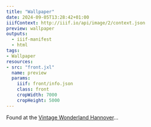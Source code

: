 ```yaml
---
title: "Wallpaper"
date: 2024-09-05T13:28:42+01:00
iiifContext: http://iiif.io/api/image/2/context.json
preview: wallpaper
outputs:
  - iiif-manifest
  - html
tags:
- Wallpaper
resources:
- src: "front.jxl"
  name: preview
  params:
    iiif: front/info.json
    class: front
    cropWidth: 7000
    cropHeight: 5000
---
```

Found at the [Vintage Wonderland Hannover](https://www.facebook.com/vintagebythesea/?locale=de_DE)...
